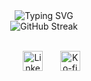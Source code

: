 <div align=center>
<img src="https://readme-typing-svg.demolab.com?font=Fira+Code&size=30&duration=3000&pause=500&center=true&multiline=true&random=false&width=800&height=120&lines=Gjorgji+Strezoski;Computer+Vision+%7C+Software+Engineering" alt="Typing SVG" />
</div>
<div align=center>
<img src="https://github-readme-streak-stats.herokuapp.com?user=gstrezoski&theme=transparent&exclude_days=Sun%2CSat&card_width=600" alt="GitHub Streak" />
</div>
  <br/>

<!-- Social icons section -->
<p align="center">
  &#8287;&#8287;&#8287;&#8287;&#8287;
  <a href="https://www.linkedin.com/in/strezoski/"><img width="32px" alt="LinkedIn" title="LinkedIn" src="https://i.imgur.com/yRpa1dQ.png"/></a>
  &#8287;&#8287;&#8287;&#8287;&#8287;
  <a href="https://ko-fi.com/strezoski"><img width="32px" alt="Ko-fi" title="Buy me a coffee" src="https://i.imgur.com/PpLeD3K.png"/></a>
</p>

<!--
**gstrezoski/gstrezoski** is a ✨ _special_ ✨ repository because its `README.md` (this file) appears on your GitHub profile.

Here are some ideas to get you started:

- 🔭 I’m currently working on ...
- 🌱 I’m currently learning ...
- 👯 I’m looking to collaborate on ...
- 🤔 I’m looking for help with ...
- 💬 Ask me about ...
- 📫 How to reach me: ...
- 😄 Pronouns: ...
- ⚡ Fun fact: ...
-->
